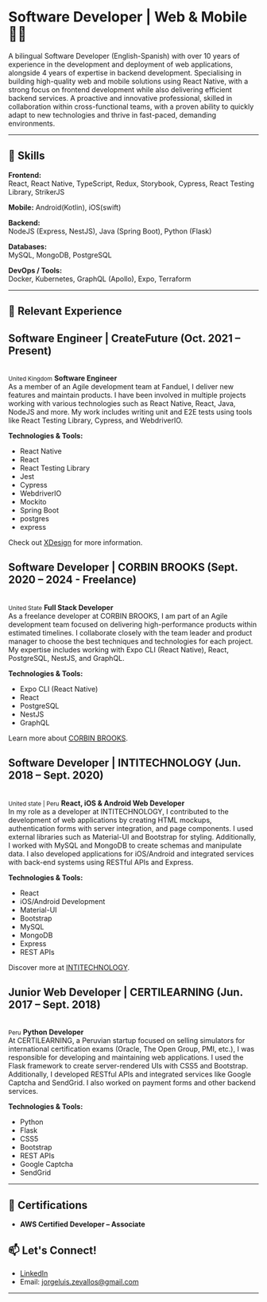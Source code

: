 # Software Developer | Web & Mobile 👨‍💻

A bilingual Software Developer (English-Spanish) with over 10 years of experience in the development and deployment of web applications, alongside 4 years of expertise in backend development. Specialising in building high-quality web and mobile solutions using React Native, with a strong focus on frontend development while also delivering efficient backend services. A proactive and innovative professional, skilled in collaboration within cross-functional teams, with a proven ability to quickly adapt to new technologies and thrive in fast-paced, demanding environments.

---

## 🚀 Skills

**Frontend:**  
React, React Native, TypeScript, Redux, Storybook, Cypress, React Testing Library, StrikerJS

**Mobile:**
Android(Kotlin), iOS(swift)

**Backend:**  
NodeJS (Express, NestJS), Java (Spring Boot), Python (Flask)

**Databases:**  
MySQL, MongoDB, PostgreSQL

**DevOps / Tools:**  
Docker, Kubernetes, GraphQL (Apollo), Expo, Terraform

---

## 🧠 Relevant Experience

## Software Engineer | CreateFuture (Oct. 2021 – Present)
<br><small>United Kingdom</small>
**Software Engineer**  
As a member of an Agile development team at Fanduel, I deliver new features and maintain products. I have been involved in multiple projects working with various technologies such as React Native, React, Java, NodeJS and more. My work includes writing unit and E2E tests using tools like React Testing Library, Cypress, and WebdriverIO.

**Technologies & Tools:**
- React Native
- React
- React Testing Library
- Jest
- Cypress
- WebdriverIO
- Mockito
- Spring Boot
- postgres
- express

Check out [XDesign](https://www.createfuture.com) for more information.


## Software Developer | CORBIN BROOKS (Sept. 2020 – 2024 - Freelance)
<br><small>United State</small>
**Full Stack Developer**  
As a freelance developer at CORBIN BROOKS, I am part of an Agile development team focused on delivering high-performance products within estimated timelines. I collaborate closely with the team leader and product manager to choose the best techniques and technologies for each project. My expertise includes working with Expo CLI (React Native), React, PostgreSQL, NestJS, and GraphQL.

**Technologies & Tools:** 
- Expo CLI (React Native)
- React
- PostgreSQL
- NestJS
- GraphQL

Learn more about [CORBIN BROOKS](https://www.corbinbrooks.com).


## Software Developer | INTITECHNOLOGY (Jun. 2018 – Sept. 2020)
<br><small>United state | Peru</small>
**React, iOS & Android Web Developer**  
In my role as a developer at INTITECHNOLOGY, I contributed to the development of web applications by creating HTML mockups, authentication forms with server integration, and page components. I used external libraries such as Material-UI and Bootstrap for styling. Additionally, I worked with MySQL and MongoDB to create schemas and manipulate data. I also developed applications for iOS/Android and integrated services with back-end systems using RESTful APIs and Express.

**Technologies & Tools:**
- React
- iOS/Android Development
- Material-UI
- Bootstrap
- MySQL
- MongoDB
- Express
- REST APIs

Discover more at [INTITECHNOLOGY](https://www.intitechnology.com).


## Junior Web Developer | CERTILEARNING (Jun. 2017 – Sept. 2018)
<br><small>Peru</small>
**Python Developer**  
At CERTILEARNING, a Peruvian startup focused on selling simulators for international certification exams (Oracle, The Open Group, PMI, etc.), I was responsible for developing and maintaining web applications. I used the Flask framework to create server-rendered UIs with CSS5 and Bootstrap. Additionally, I developed RESTful APIs and integrated services like Google Captcha and SendGrid. I also worked on payment forms and other backend services.

**Technologies & Tools:**
- Python
- Flask
- CSS5
- Bootstrap
- REST APIs
- Google Captcha
- SendGrid

---

## 📜 Certifications

- **AWS Certified Developer – Associate**

## 📫 Let's Connect!

- [LinkedIn](https://your-linkedin-url)  
- Email: jorgeluis.zevallos@gmail.com

---
